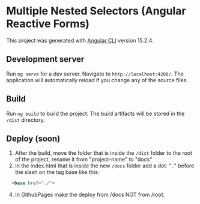 # Multiple Nested Selectors (Angular Reactive Forms)

This project was generated with [Angular CLI](https://github.com/angular/angular-cli) version 15.2.4.

## Development server

Run `ng serve` for a dev server. Navigate to `http://localhost:4200/`. The application will automatically reload if you change any of the source files.

## Build

Run `ng build` to build the project. The build artifacts will be stored in the `/dist` directory.

## Deploy (soon)

1. After the build, move the folder that is inside the `/dist` folder to the root of the project, rename it  from "project-name" to "docs"	
2. In the index.html that is inside the new `/docs` folder add a dot: "`.`" before the slash on the tag base like this:
```html
  <base href="./">
```
4. In GithubPages make the deploy from /docs NOT from /root.

